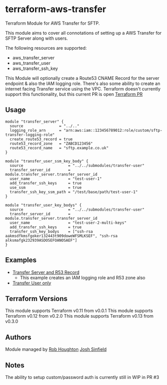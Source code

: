 # terraform-aws-transfer
Terraform Module for AWS Transfer for SFTP.

This module aims to cover all connotations of setting up a AWS Transfer for SFTP Server along with users.

The following resources are supported:
* aws_transfer_server
* aws_transfer_user
* aws_transfer_ssh_key

This Module will optionally create a Route53 CNAME Record for the server endpoint & also the IAM logging role.
There's also some ability to create an internet facing Transfer service using the VPC.
Terraform doesn't currently support this functionality, but this current PR is open [Terraform PR]("https://github.com/terraform-providers/terraform-provider-aws/pull/11751)


## Usage
```hcl-terraform
module "transfer_server" {
  source                = "../.."
  logging_role_arn      = "arn:aws:iam::123456789012:role/custom/sftp-transfer-logging-role"
  create_route53_record = true
  route53_record_zone   = "ZABCD123456"
  route53_record_name   = "sftp.example.co.uk"
}

module "transfer_user_ssm_key_body" {
  source                    = "../../submodules/transfer-user"
  transfer_server_id        = module.transfer_server.transfer_server_id
  user_name                 = "test-user-1"
  add_transfer_ssh_keys     = true
  use_ssm                   = true
  transfer_ssh_key_ssm_path = "/test/base/path/test-user-1"
}

module "transfer_user_key_bodys" {
  source                    = "../../submodules/transfer-user"
  transfer_server_id        = module.transfer_server.transfer_server_id
  user_name                 = "test-user-2-multi-keys"
  add_transfer_ssh_keys     = true
  transfer_ssh_key_bodys    = ["ssh-rsa aakmsdfkmsfgoker132443t909doweWFSMLKSEF", "ssh-rsa alksmafgk232939ASDOSEFOANOSAEF"]
}

```


## Examples
- [Transfer Server and R53 Record](https://github.com/BorisLabs/terraform-aws-transfer/tree/master/examples/server-and-r53)
    * This example creates an IAM logging role and R53 zone also
- [Transfer User only](https://github.com/BorisLabs/terraform-aws-transfer/tree/master/examples/transfer-user-only)


## Terraform Versions
This module supports Terraform v0.11 from v0.0.1
This module supports Terraform v0.12 from v0.2.0
This module supports Terraform v0.13 from v0.3.0

## Authors
Module managed by
[Rob Houghton](https://github.com/ALLFIVE)
[Josh Sinfield](https://github.com/JoshiiSinfield)

## Notes
The ability to setup custom/password auth is currently still in WIP in PR #3
